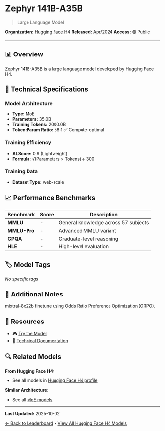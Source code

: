 # Zephyr 141B-A35B

> Large Language Model

**Organization:** [Hugging Face H4](../../labs/hugging-face-h4.md)
**Released:** Apr/2024
**Access:** 🟢 Public

---

## 📊 Overview

Zephyr 141B-A35B is a large language model developed by Hugging Face H4.

## 🔧 Technical Specifications

### Model Architecture
- **Type:** MoE
- **Parameters:** 35.0B
- **Training Tokens:** 2000.0B
- **Token:Param Ratio:** 58:1 ✅ Compute-optimal

### Training Efficiency
- **ALScore:** 0.9 (Lightweight)
- **Formula:** √(Parameters × Tokens) ÷ 300

### Training Data
- **Dataset Type:** web-scale

## 📈 Performance Benchmarks

| Benchmark | Score | Description |
|-----------|-------|-------------|
| **MMLU** | - | General knowledge across 57 subjects |
| **MMLU-Pro** | - | Advanced MMLU variant |
| **GPQA** | - | Graduate-level reasoning |
| **HLE** | - | High-level evaluation |

## 🏷️ Model Tags

_No specific tags_

## 📝 Additional Notes

mixtral-8x22b finetune using Odds Ratio Preference Optimization (ORPO).

## 🔗 Resources

- 🎮 [Try the Model](https://huggingface.co/HuggingFaceH4/zephyr-orpo-141b-A35b-v0.1)
- 📄 [Technical Documentation](https://arxiv.org/abs/2403.07691)

## 🔍 Related Models

**From Hugging Face H4:**
- See all models in [Hugging Face H4 profile](../../labs/hugging-face-h4.md)

**Similar Architecture:**
- See all [MoE models](../../architectures/moe.md)

---

**Last Updated:** 2025-10-02

[← Back to Leaderboard](../../README.md) • [View All Hugging Face H4 Models](../../labs/hugging-face-h4.md)
